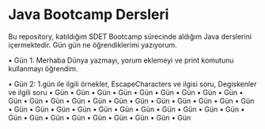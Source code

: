 # Java Bootcamp Dersleri

Bu repository, katıldığım SDET Bootcamp sürecinde aldığım Java derslerini içermektedir. 
 Gün gün ne öğrendiklerimi yazıyorum.

• Gün 1: Merhaba Dünya yazmayı, yorum eklemeyi ve print komutunu kullanmayı öğrendim.

• Gün 2: 1.gün ile ilgili örnekler, EscapeCharacters ve ilgisi soru, Degiskenler ve ilgili soru
• Gün
• Gün
• Gün
• Gün
• Gün
• Gün
• Gün 
• Gün
• Gün
• Gün
• Gün
• Gün
• Gün
• Gün
• Gün
• Gün 
• Gün
• Gün
• Gün
• Gün
• Gün
• Gün
• Gün
• Gün
• Gün
• Gün
• Gün
• Gün
• Gün
• Gün 
• Gün
• Gün
• Gün
• Gün
• Gün
• Gün
• Gün
• Gün
• Gün
• Gün
• Gün




